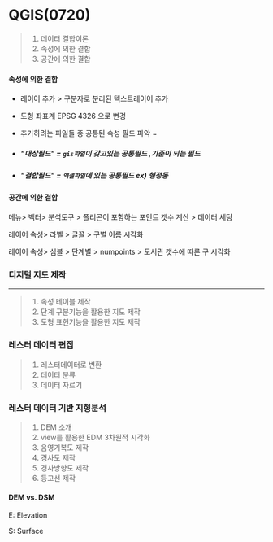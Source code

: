 # QGIS(0720)

> 1. 데이터 결합이론
> 2. 속성에 의한 결합
> 3. 공간에 의한 결합

#### 속성에 의한 결합

- 레이어 추가 > 구분자로 분리된 텍스트레이어 추가 

- 도형 좌표계 EPSG 4326 으로 변경

- 추가하려는 파일들 중 공통된 속성 필드 파악 =

- #####  "대상필드" =  `gis파일`이 갖고있는 공통필드 ,기준이 되는 필드

- #####  "결합필드" = `엑셀파일`에 있는 공통필드 ex) 행정동

#### 공간에 의한 결합

메뉴> 벡터> 분석도구 > 폴리곤이 포함하는 포인트 갯수 계산 > 데이터 세팅

레이어 속성> 라벨 > 글꼴 > 구별 이름 시각화

레이어 속성> 심볼 > 단계별 > numpoints > 도서관 갯수에 따른 구 시각화



### 디지털 지도 제작

---

> 1. 속성 테이블 제작
> 2. 단계 구분기능을 활용한 지도 제작
> 3. 도형 표현기능을 활용한 지도 제작

#### 

### 레스터 데이터 편집

> 1. 레스터데이터로 변환
> 2. 데이터 분류
> 3. 데이터 자르기



### 레스터 데이터 기반 지형분석

> 1.  DEM 소개
> 2.  view를 활용한 EDM 3차원적 시각화
> 3. 음영기복도 제작
> 4. 경사도 제작
> 5. 경사방향도 제작
> 6. 등고선 제작

#### DEM vs. DSM

E: Elevation

S: Surface


